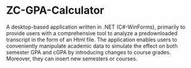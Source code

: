 # ZC-GPA-Calculator
A desktop-based application written in .NET (C#-WinForms), primarily to provide users with a comprehensive tool to analyze a predownloaded transcript in the form of an Html file. The application enables users to conveniently manipulate academic data to simulate the effect on both semester GPA and cGPA by introducing changes to course grades. Moreover, they can insert new semesters or courses.